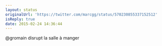 ```yaml
---
layout: status
originalUrl: 'https://twitter.com/marcgg/status/570230855337152512'
isReply: true
date: 2015-02-24 14:36:44
---
```


@gromain disrupt la salle à manger
